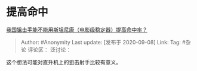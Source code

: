 # 提高命中
[我国狙击手能不能用斯坦尼康（电影级稳定器）提高命中率？](https://www.zhihu.com/question/418341311/answer/1461166290)

> Author: #Anonymity
> Last update: [发布于 2020-09-08]
> Link:
> Tag: #杂论
> 评论区：
> 泛讨论：

这个想法可能对直升机上的狙击射手比较有意义。
